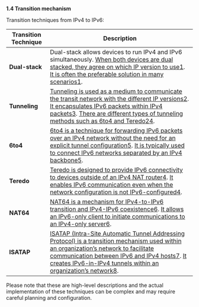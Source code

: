 **1.4 Transition mechanism**

Transition techniques from IPv4 to IPv6:

|Transition Technique|Description|
|---|---|
|**Dual-stack**|Dual-stack allows devices to run IPv4 and IPv6 simultaneously. [When both devices are dual stacked, they agree on which IP version to use](https://thwack.solarwinds.com/resources/b/geek-speak/posts/ipv6-and-the-dual-stack-transition-mechanism-dstm)[1](https://thwack.solarwinds.com/resources/b/geek-speak/posts/ipv6-and-the-dual-stack-transition-mechanism-dstm). [It is often the preferable solution in many scenarios](https://thwack.solarwinds.com/resources/b/geek-speak/posts/ipv6-and-the-dual-stack-transition-mechanism-dstm)[1](https://thwack.solarwinds.com/resources/b/geek-speak/posts/ipv6-and-the-dual-stack-transition-mechanism-dstm).|
|**Tunneling**|[Tunneling is used as a medium to communicate the transit network with the different IP versions](https://thwack.solarwinds.com/resources/b/geek-speak/posts/ipv6-and-the-dual-stack-transition-mechanism-dstm)[2](https://www.geeksforgeeks.org/transition-from-ipv4-to-ipv6-address/). [It encapsulates IPv6 packets within IPv4 packets](https://thwack.solarwinds.com/resources/b/geek-speak/posts/ipv6-and-the-dual-stack-transition-mechanism-dstm)[3](https://www.rapidseedbox.com/blog/ipv6-transition-mechanisms). [There are different types of tunneling methods such as 6to4 and Teredo](https://thwack.solarwinds.com/resources/b/geek-speak/posts/ipv6-and-the-dual-stack-transition-mechanism-dstm)[2](https://www.geeksforgeeks.org/transition-from-ipv4-to-ipv6-address/)[4](https://en.wikipedia.org/wiki/Teredo_tunneling).|
|**6to4**|[6to4 is a technique for forwarding IPv6 packets over an IPv4 network without the need for an explicit tunnel configuration](https://thwack.solarwinds.com/resources/b/geek-speak/posts/ipv6-and-the-dual-stack-transition-mechanism-dstm)[5](https://www.geeksforgeeks.org/ipv6-transition-mechanisms/). [It is typically used to connect IPv6 networks separated by an IPv4 backbone](https://thwack.solarwinds.com/resources/b/geek-speak/posts/ipv6-and-the-dual-stack-transition-mechanism-dstm)[5](https://www.geeksforgeeks.org/ipv6-transition-mechanisms/).|
|**Teredo**|[Teredo is designed to provide IPv6 connectivity to devices outside of an IPv4 NAT router](https://thwack.solarwinds.com/resources/b/geek-speak/posts/ipv6-and-the-dual-stack-transition-mechanism-dstm)[4](https://en.wikipedia.org/wiki/Teredo_tunneling). [It enables IPv6 communication even when the network configuration is not IPv6-configured](https://thwack.solarwinds.com/resources/b/geek-speak/posts/ipv6-and-the-dual-stack-transition-mechanism-dstm)[4](https://en.wikipedia.org/wiki/Teredo_tunneling).|
|**NAT64**|[NAT64 is a mechanism for IPv4-to-IPv6 transition and IPv4-IPv6 coexistence](https://thwack.solarwinds.com/resources/b/geek-speak/posts/ipv6-and-the-dual-stack-transition-mechanism-dstm)[6](https://www.cisco.com/c/en/us/support/docs/ip/network-address-translation-nat/217208-understanding-nat64-and-its-configuratio.html). [It allows an IPv6-only client to initiate communications to an IPv4-only server](https://thwack.solarwinds.com/resources/b/geek-speak/posts/ipv6-and-the-dual-stack-transition-mechanism-dstm)[6](https://www.cisco.com/c/en/us/support/docs/ip/network-address-translation-nat/217208-understanding-nat64-and-its-configuratio.html).|
|**ISATAP**|[ISATAP (Intra-Site Automatic Tunnel Addressing Protocol) is a transition mechanism used within an organization’s network to facilitate communication between IPv6 and IPv4 hosts](https://thwack.solarwinds.com/resources/b/geek-speak/posts/ipv6-and-the-dual-stack-transition-mechanism-dstm)[7](https://techyoulike.com/what-is-isatap-interface/). [It creates IPv6-in-IPv4 tunnels within an organization’s network](https://thwack.solarwinds.com/resources/b/geek-speak/posts/ipv6-and-the-dual-stack-transition-mechanism-dstm)[8](https://www.telecomtrainer.com/isatap-intra-site-automatic-tunnel-addressing-protocol/).|

Please note that these are high-level descriptions and the actual implementation of these techniques can be complex and may require careful planning and configuration.
